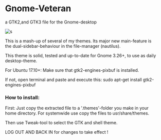 # Gnome-Veteran

a GTK2,and GTK3 file for the Gnome-desktop

![s](https://cn.pling.com/img/9/2/d/7/cb9b77339bda356c1bcbef40ea74d9e74ee5.jpg)

This is a mash-up of several of my themes. Its major new main-feature is the dual-sidebar-behaviour in the file-manager (nautilus).

This theme is solid, tested and up-to-date for Gnome 3.26+, to use as daily desktop-theme.

For Ubuntu 17.10+: Make sure that gtk2-engines-pixbuf is installed.

If not, open terminal and paste and execute this: sudo apt-get install gtk2-engines-pixbuf

### How to install:

First: Just copy the extracted file to a '.themes'-folder you make in your home directory. For systemwide use copy the files to usr/share/themes.

Then use Tweak-tool to select the GTK and shell theme.

LOG OUT AND BACK IN for changes to take effect !
